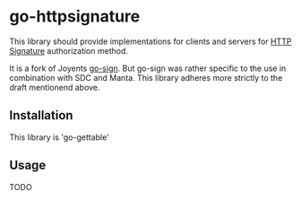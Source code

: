 # go-httpsignature
This library should provide implementations for clients and servers for [HTTP Signature](https://tools.ietf.org/html/draft-cavage-http-signatures-00) authorization method.

It is a fork of Joyents [go-sign](https://github.com/joyent/gosign). But go-sign was rather specific to the use in combination
with SDC and Manta. This library adheres more strictly to the draft mentionend above.

## Installation
This library is 'go-gettable'

## Usage

TODO